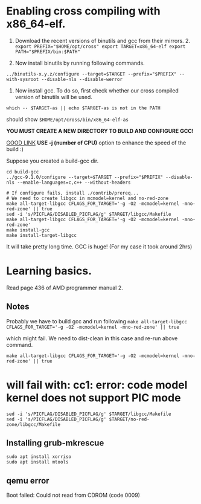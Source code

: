 # Enabling cross compiling with x86_64-elf.

1.  Download the recent versions of binutils and gcc from their mirrors. 2.
    `export PREFIX="$HOME/opt/cross" export TARGET=x86_64-elf export
    PATH="$PREFIX/bin:$PATH"`

2.  Now install binutils by running following commands.

```
../binutils-x.y.z/configure --target=$TARGET --prefix="$PREFIX" --with-sysroot --disable-nls --disable-werror
```

1.  Now install gcc. To do so, first check whether our cross compiled version of
    binutils will be used.

```
which -- $TARGET-as || echo $TARGET-as is not in the PATH
```

should show `$HOME/opt/cross/bin/x86_64-elf-as`

**YOU MUST CREATE A NEW DIRECTORY TO BUILD AND CONFIGURE GCC!**

[GOOD LINK](https://wiki.osdev.org/Building_libgcc_for_mcmodel%3Dkernel) **USE
-j (number of CPU)** option to enhance the speed of the build :)

Suppose you created a build-gcc dir.

```
cd build-gcc
../gcc-9.1.0/configure --target=$TARGET --prefix="$PREFIX" --disable-nls --enable-languages=c,c++ --without-headers

# If configure fails, install ./contrib/prereq...
# We need to create libgcc in mcmodel=kernel and no-red-zone
make all-target-libgcc CFLAGS_FOR_TARGET='-g -O2 -mcmodel=kernel -mno-red-zone' || true
sed -i 's/PICFLAG/DISABLED_PICFLAG/g' $TARGET/libgcc/Makefile
make all-target-libgcc CFLAGS_FOR_TARGET='-g -O2 -mcmodel=kernel -mno-red-zone'
make install-gcc
make install-target-libgcc
```

It will take pretty long time. GCC is huge! (For my case it took around 2hrs)

# Learning basics.

Read page 436 of AMD programmer manual 2.

## Notes

Probably we have to build gcc and run following `make all-target-libgcc
CFLAGS_FOR_TARGET='-g -O2 -mcmodel=kernel -mno-red-zone' || true`

which might fail. We need to dist-clean in this case and re-run above command.

```
make all-target-libgcc CFLAGS_FOR_TARGET='-g -O2 -mcmodel=kernel -mno-red-zone' || true
```

# will fail with: cc1: error: code model kernel does not support PIC mode

```
sed -i 's/PICFLAG/DISABLED_PICFLAG/g' $TARGET/libgcc/Makefile
sed -i 's/PICFLAG/DISABLED_PICFLAG/g' $TARGET/no-red-zone/libgcc/Makefile
```

## Installing grub-mkrescue

```
sudo apt install xorriso
sudo apt install mtools
```

## qemu error

Boot failed: Could not read from CDROM (code 0009)
